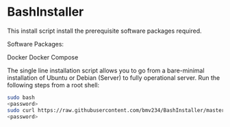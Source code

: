 # BashInstaller

This install script install the prerequisite software packages required.

Software Packages:

Docker
Docker Compose

The single line installation script allows you to go from a bare-minimal installation of Ubuntu or Debian (Server) to fully operational server. Run the following steps from a root shell:

```bash
sudo bash
<password>
sudo curl https://raw.githubusercontent.com/bmv234/BashInstaller/master/install.sh | bash
<password>
```